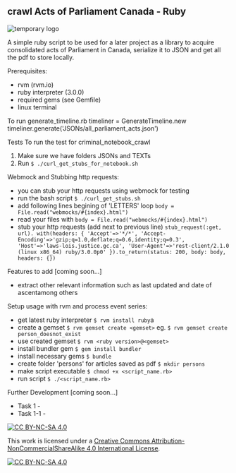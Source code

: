 ## crawl Acts of Parliament Canada - Ruby

![temporary logo](https://bt-strike.s3-us-west-2.amazonaws.com/images/ruby.gif 'bt-strike temporary logo')

A simple ruby script to be used for a later project as a library to acquire consolidated acts of Parliament in Canada, serialize it to JSON and get all the pdf to store locally.

Prerequisites:

- rvm (rvm.io)
- ruby interpreter (3.0.0)
- required gems (see Gemfile)
- linux terminal

To run generate_timeline.rb
timeliner = GenerateTimeline.new
timeliner.generate('JSONs/all_parliament_acts.json')

Tests
To run the test for criminal_notebook_crawl

1. Make sure we have folders JSONs and TEXTs
2. Run `$ ./curl_get_stubs_for_notebook.sh`

Webmock and Stubbing http requests:

- you can stub your http requests using webmock for testing
- run the bash script `$ ./curl_get_stubs.sh`
- add following lines begining of 'LETTERS' loop `body = File.read("webmocks/#{index}.html")`
- read your files with `body = File.read("webmocks/#{index}.html")`
- stub your http requests (add next to previous line)
  `stub_request(:get, url). with(headers: { 'Accept'=>'*/*', 'Accept-Encoding'=>'gzip;q=1.0,deflate;q=0.6,identity;q=0.3', 'Host'=>'laws-lois.justice.gc.ca', 'User-Agent'=>'rest-client/2.1.0 (linux x86_64) ruby/3.0.0p0' }).to_return(status: 200, body: body, headers: {}) `

Features to add [coming soon...]

- extract other relevant information such as last updated and date of ascentamong others

Setup usage with rvm and process event series:

- get latest ruby interpreter
  `$ rvm install ruby`a
- create a gemset
  `$ rvm gemset create <gemset>`
  eg. `$ rvm gemset create person_doesnot_exist`
- use created gemset
  `$ rvm <ruby version>@<gemset>`
- install bundler gem
  `$ gem install bundler`
- install necessary gems
  `$ bundle`
- create folder 'persons' for articles saved as pdf
  `$ mkdir persons`
- make script executable
  `$ chmod +x <script_name.rb>`
- run script
  `$ ./<script_name.rb>`

Further Development [coming soon...]

- Task 1 -
- Task 1-1 -

[![CC BY-NC-SA 4.0][cc-by-nc-sa-shield]][cc-by-nc-sa]

This work is licensed under a
[Creative Commons Attribution-NonCommercialShareAlike 4.0 International License][cc-by-nc-sa].

[![CC BY-NC-SA 4.0][cc-by-nc-sa-image]][cc-by-nc-sa]

[cc-by-nc-sa]: http://creativecommons.org/licenses/by-nc-sa/4.0/
[cc-by-nc-sa-image]: https://licensebuttons.net/l/by-nc-sa/4.0/88x31.png
[cc-by-nc-sa-shield]: https://img.shields.io/badge/License-CC%20BY--NC--SA%204.0-lightgrey.svg
